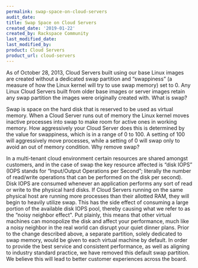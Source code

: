 ```yaml
---
permalink: swap-space-on-cloud-servers
audit_date:
title: Swap Space on Cloud Servers
created_date: '2019-01-22'
created_by: Rackspace Community
last_modified_date: 
last_modified_by: 
product: Cloud Servers
product_url: cloud-servers
---
```

As of October 28, 2013, Cloud Servers built using our base Linux images are created without a dedicated swap partition and “swappiness” (a measure of how the Linux kernel will try to use swap memory) set to 0. Any Linux Cloud Servers built from older base images or server images retain any swap partition the images were originally created with.
What is swap?

Swap is space on the hard disk that is reserved to be used as virtual memory. When a Cloud Server runs out of memory the Linux kernel moves inactive processes into swap to make room for active ones in working memory. How aggressively your Cloud Server does this is determined by the value for swappiness, which is in a range of 0 to 100. A setting of 100 will aggressively move processes, while a setting of 0 will swap only to avoid an out of memory condition.
Why remove swap?

In a multi-tenant cloud environment certain resources are shared amongst customers, and in the case of swap the key resource affected is “disk IOPS” (IOPS stands for “Input/Output Operations per Second”; literally the number of read/write operations that can be performed on the disk per second). Disk IOPS are consumed whenever an application performs any sort of read or write to the physical hard disks.
If Cloud Servers running on the same physical host are running more processes than their allotted RAM, they will begin to heavily utilize swap. This has the side effect of consuming a large portion of the available disk IOPS pool, thereby causing what we refer to as the “noisy neighbor effect". Put plainly, this means that other virtual machines can monopolize the disk and affect your performance, much like a noisy neighbor in the real world can disrupt your quiet dinner plans.
Prior to the change described above, a separate partition, solely dedicated to swap memory, would be given to each virtual machine by default. In order to provide the best service and consistent performance, as well as aligning to industry standard practice, we have removed this default swap partition. We believe this will lead to better customer experiences across the board.

